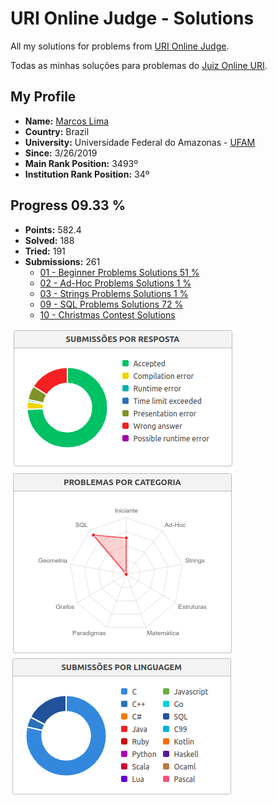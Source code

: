 # URI Online Judge - Solutions

All my solutions for problems from [URI Online Judge](https://www.urionlinejudge.com.br/judge/en).

Todas as minhas soluções para problemas do [Juiz Online URI](https://www.urionlinejudge.com.br/judge/pt).

## My Profile
* <b>Name:</b> <a href="https://www.urionlinejudge.com.br/judge/en/profile/242402">Marcos  Lima</a>
* <b>Country:</b> Brazil
* <b>University:</b> Universidade Federal do Amazonas - <a href="https://www.urionlinejudge.com.br/judge/en/users/university/ufam">UFAM</a>
* <b>Since:</b> 3/26/2019
* <b>Main Rank Position:</b> 3493º
* <b>Institution Rank Position:</b> 34º

## Progress 09.33 %
* <b>Points:</b> 582.4
* <b>Solved:</b> 188
* <b>Tried:</b> 191
* <b>Submissions:</b> 261
	* [01 - Beginner Problems Solutions 51 %](https://github.com/limadmarcos/uri-solutions/tree/master/01-beginner)
	* [02 - Ad-Hoc Problems Solutions 1 %](https://github.com/limadmarcos/uri-solutions/tree/master/02-ad-hoc)
	* [03 - Strings Problems Solutions 1 %](https://github.com/limadmarcos/uri-solutions/tree/master/03-strings)
	* [09 - SQL Problems Solutions 72 %](https://github.com/limadmarcos/uri-solutions/tree/master/09-sql)
	* [10 - Christmas Contest Solutions](https://github.com/limadmarcos/uri-solutions/tree/master/contest-christmas)

<img src="submissions.png">
<img src="problems-web.png">
<img src="languages.png">